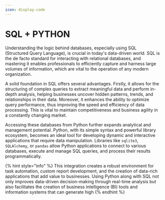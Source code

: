 ```yaml
---
icon: display-code
---
```


# SQL + PYTHON

Understanding the logic behind databases, especially using SQL (Structured Query Language), is crucial in today's data-driven world. SQL is the de facto standard for interacting with relational databases, and mastering it enables professionals to efficiently capture and harness large volumes of information, which are vital to the operation of any modern organization.

A solid foundation in SQL offers several advantages. Firstly, it allows for the structuring of complex queries to extract meaningful data and perform in-depth analysis, helping businesses uncover hidden patterns, trends, and relationships in their data. Moreover, it enhances the ability to optimize query performance, thus improving the speed and efficiency of data processing. This is vital to maintain competitiveness and business agility in a constantly changing market.

Accessing these databases from Python further expands analytical and management potential. Python, with its simple syntax and powerful library ecosystem, becomes an ideal tool for developing dynamic and interactive applications that require data manipulation. Libraries like `sqlite3`, `SQLAlchemy`, or `pandas` allow Python applications to connect to various databases, execute and manage SQL queries, and process their results programmatically.

{% hint style="info" %}
This integration creates a robust environment for task automation, custom report development, and the creation of data-rich applications that add value to businesses. Using Python along with SQL not only improves data-driven decision-making through real-time analysis but also facilitates the creation of business intelligence (BI) tools and information systems that can generate high
{% endhint %}
